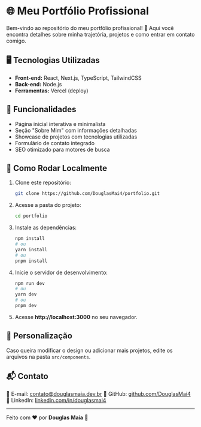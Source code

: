 # 🌐 Meu Portfólio Profissional

Bem-vindo ao repositório do meu portfólio profissional! 🚀 Aqui você encontra detalhes sobre minha trajetória, projetos e como entrar em contato comigo.

## 🖥️ Tecnologias Utilizadas

- **Front-end:** React, Next.js, TypeScript, TailwindCSS
- **Back-end:** Node.js
- **Ferramentas:** Vercel (deploy)

## 📌 Funcionalidades

- Página inicial interativa e minimalista
- Seção "Sobre Mim" com informações detalhadas
- Showcase de projetos com tecnologias utilizadas
- Formulário de contato integrado
- SEO otimizado para motores de busca

## 🚀 Como Rodar Localmente

1. Clone este repositório:
   ```bash
   git clone https://github.com/DouglasMai4/portfolio.git
   ```
2. Acesse a pasta do projeto:
   ```bash
   cd portfolio
   ```
3. Instale as dependências:
   ```bash
   npm install
   # ou
   yarn install
   # ou
   pnpm install
   ```
4. Inicie o servidor de desenvolvimento:
   ```bash
   npm run dev
   # ou
   yarn dev
   # ou
   pnpm dev
   ```
5. Acesse **http://localhost:3000** no seu navegador.

## 🎨 Personalização
Caso queira modificar o design ou adicionar mais projetos, edite os arquivos na pasta `src/components`.

## 📬 Contato
📩 E-mail: [contato@douglasmaia.dev.br](mailto:contato@douglasmaia.dev.br)
🔗 GitHub: [github.com/DouglasMai4](https://github.com/DouglasMai4)  
🔗 LinkedIn: [linkedin.com/in/douglasmai4](https://linkedin.com/in/douglasmai4)

---
Feito com ❤️ por **Douglas Maia** 🚀
